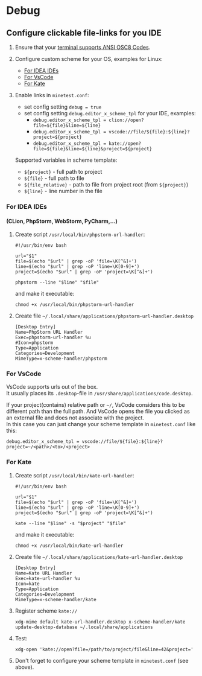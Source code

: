 
# Debug

## Configure clickable file-links for you IDE

1. Ensure that your [terminal supports ANSI OSC8 Codes](https://github.com/Alhadis/OSC8-Adoption).
2. Configure custom scheme for your OS, examples for Linux:
   - [For IDEA IDEs](#for-idea-ides)
   - [For VsCode](#for-vscode)
   - [For Kate](#for-kate)
3. Enable links in `minetest.conf`:
   - set config setting `debug = true`
   - set config setting `debug.editor_x_scheme_tpl` for your IDE, examples:
     - `debug.editor_x_scheme_tpl = clion://open?file=${file}&line=${line}`
     - `debug.editor_x_scheme_tpl = vscode://file/${file}:${line}?project=${project}`
     - `debug.editor_x_scheme_tpl = kate://open?file=${file}&line=${line}&project=${project}`
   
   Supported variables in scheme template:
   - `${project}` - full path to project
   - `${file}` - full path to file
   - `${file_relative}` - path to file from project root (from `${project}`)
   - `${line}` - line number in the file

### For IDEA IDEs
#### (CLion, PhpStorm, WebStorm, PyCharm,...)
1. Create script `/usr/local/bin/phpstorm-url-handler`:
   ```shell
   #!/usr/bin/env bash

   url="$1"
   file=$(echo "$url" | grep -oP 'file=\K[^&]+')
   line=$(echo "$url" | grep -oP 'line=\K[0-9]+')
   project=$(echo "$url" | grep -oP 'project=\K[^&]+')

   phpstorm --line "$line" "$file"
   ```
   and make it executable:
   ```shell
   chmod +x /usr/local/bin/phpstorm-url-handler
   ```
2. Create file `~/.local/share/applications/phpstorm-url-handler.desktop`
   ```
   [Desktop Entry]
   Name=PhpStorm URL Handler
   Exec=phpstorm-url-handler %u
   #Icon=phpstorm
   Type=Application
   Categories=Development
   MimeType=x-scheme-handler/phpstorm
   ```

### For VsCode
VsCode supports urls out of the box.  
It usually places its `.desktop`-file in `/usr/share/applications/code.desktop`.

If your project(contains) relative path or `~/`, VsCode considers this to be different path than the full path.
And VsCode opens the file you clicked as an external file and does not associate with the project.  
In this case you can just change your scheme template in `minetest.conf` like this:
```
debug.editor_x_scheme_tpl = vscode://file/${file}:${line}?project=~/<path>/<to>/<project>
```

### For Kate
1. Create script `/usr/local/bin/kate-url-handler`:
   ```shell
   #!/usr/bin/env bash

   url="$1"
   file=$(echo "$url" | grep -oP 'file=\K[^&]+')
   line=$(echo "$url" | grep -oP 'line=\K[0-9]+')
   project=$(echo "$url" | grep -oP 'project=\K[^&]+')

   kate --line "$line" -s "$project" "$file"
   ```
   and make it executable:
   ```shell
   chmod +x /usr/local/bin/kate-url-handler
   ```
2. Create file `~/.local/share/applications/kate-url-handler.desktop`
   ```
   [Desktop Entry]
   Name=Kate URL Handler
   Exec=kate-url-handler %u
   Icon=kate
   Type=Application
   Categories=Development
   MimeType=x-scheme-handler/kate
   ```
3. Register scheme `kate://`
   ```shell
   xdg-mime default kate-url-handler.desktop x-scheme-handler/kate
   update-desktop-database ~/.local/share/applications
   ```
4. Test:
   ```shell
   xdg-open 'kate://open?file=/path/to/project/file&line=42&project='
   ```
5. Don't forget to configure your scheme template in `minetest.conf` (see above).
